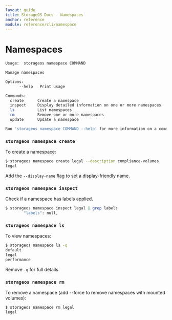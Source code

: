```yaml
---
layout: guide
title: StorageOS Docs - Namespaces
anchor: reference
module: reference/cli/namespace
---
```


# Namespaces

```bash
Usage:	storageos namespace COMMAND

Manage namespaces

Options:
      --help   Print usage

Commands:
  create      Create a namespace
  inspect     Display detailed information on one or more namespaces
  ls          List namespaces
  rm          Remove one or more namespaces
  update      Update a namespace

Run 'storageos namespace COMMAND --help' for more information on a command.
```

### `storageos namespace create`
To create a namespace:

```bash
$ storageos namespace create legal --description compliance-volumes
legal
```

Add the `--display-name` flag to set a display-friendly name.

### `storageos namespace inspect`

Check if a namespace has labels applied.

```bash
$ storageos namespace inspect legal | grep labels
        "labels": null,
```

### `storageos namespace ls`

To view namespaces:

```bash
$ storageos namespace ls -q
default
legal
performance
```

Remove `-q` for full details

### `storageos namespace rm`
To remove a namespace (add --force to remove namespaces with mounted volumes):
```bash
$ storageos namespace rm legal
legal
```
